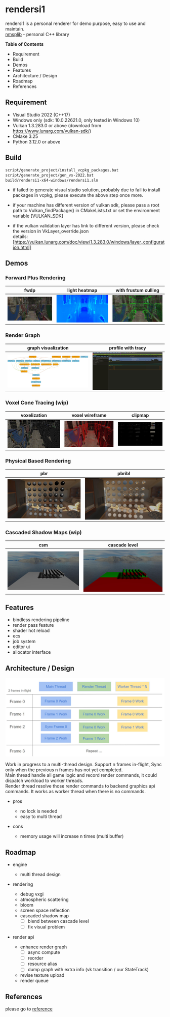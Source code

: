 
# rendersi1
rendersi1 is a personal renderer for demo purpose, easy to use and maintain.\
[nmsplib](https://github.com/wai3aa1sam/nmsplib) - personal C++ library


**Table of Contents**
- Requirement
- Build
- Demos
- Features
- Architecture / Design
- Roadmap
- References

## Requirement

- Visual Studio 2022 (C++17)
- Windows only (sdk: 10.0.22621.0, only tested in Windows 10)
- Vulkan 1.3.283.0 or above (download from https://www.lunarg.com/vulkan-sdk/)
- CMake 3.25
- Python 3.12.0 or above

## Build

```
script/generate_project/install_vcpkg_packages.bat
script/generate_project/gen_vs-2022.bat
build/rendersi1-x64-windows/rendersi1.sln
```
- if failed to generate visual studio solution, probably due to fail to install packages in vcpkg, please execute the above step once more.

- if your machine has different version of vulkan sdk, please pass a root path to Vulkan_findPackage() in CMakeLists.txt or set the environment variable [VULKAN_SDK]

- if the vulkan validation layer has link to different version, please check the version in VkLayer_override.json\
details: [https://vulkan.lunarg.com/doc/view/1.3.283.0/windows/layer_configuration.html]

## Demos

### Forward Plus Rendering

| fwdp | light heatmap | with frustum culling |
|---|---|---|
|![](example/Test000/screenshot/forward_plus/fwdp.jpg)|![](example/Test000/screenshot/forward_plus/fwdp_heatmap.jpg)|![](example/Test000/screenshot/forward_plus/fwdp_frustum_culling.jpg)

### Render Graph

| graph visualization | profile with tracy |
|---|---|
|![](example/Test000/screenshot/render_graph/render_graph_vxgi.jpg)|![](example/Test000/screenshot/render_graph/render_graph_tracy.jpg)|

### Voxel Cone Tracing (wip)

| voxelization | voxel wireframe | clipmap |
|---|---|---|
|![](example/Test000/screenshot/voxel_cone_tracing/vxgi_voxel.jpg)|![](example/Test000/screenshot/voxel_cone_tracing/vxgi_voxel_wireframe.jpg)|![](example/Test000/screenshot/voxel_cone_tracing/vxgi_clipmap.jpg)|

### Physical Based Rendering

| pbr | pbribl |
|---|---|
|![](example/Test000/screenshot/physical_based_rendering/pbr.jpg)|![](example/Test000/screenshot/physical_based_rendering/pbribl.jpg)|

### Cascaded Shadow Maps (wip)

| csm | cascade level |
|---|---|
|![](example/Test000/screenshot/cascaded_shadow_maps/csm.jpg)|![](example/Test000/screenshot/cascaded_shadow_maps/csm_cascade_level.jpg)|

## Features

- bindless rendering pipeline
- render pass feature
- shader hot reload
- ecs
- job system
- editor ui
- allocator interface

## Architecture / Design

![](doc/architecture/architecture.jpg)

Work in progress to a multi-thread design. Support n frames in-flight, Sync only when the previous n frames has not yet completed. \
Main thread handle all game logic and record render commands, it could dispatch workload to worker threads. \
Render thread resolve those render commands to backend graphics api commands. It works as worker thread when there is no commands.

- pros
  - no lock is needed
  - easy to multi thread
  
- cons
  - memory usage will increase n times (multi buffer)

## Roadmap

- engine

  - multi thread design

- rendering

  - debug vxgi
  - atmospheric scattering
  - bloom
  - screen space reflection
  - cascaded shadow map
    - [ ] blend between cascade level
    - [ ] fix visual problem

- render api
  
  - enhance render graph
    - [ ] async compute
    - [ ] reorder
    - [ ] resource alias
    - [ ] dump graph with extra info (vk transition / our StateTrack)
  - revise texture upload
  - render queue
  

## References

please go to [reference](doc/reference/reference.md)